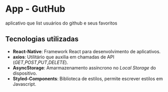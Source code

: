 # App - GutHub #

aplicativo que list usuários do github e seus favoritos

## Tecnologias utilizadas ##
- **React-Native**: Framework React para desenvolvimento de aplicativos.
- **axios**: Utilitário que auxilia em chamadas de API (*GET*,*POST*,*PUT*,*DELETE*).
- **AsyncStorage**: Amarmazenamento assíncrono no *Local Storage* do dispositivo.
- **Styled-Components**: Biblioteca de estilos, permite escrever estilos em Javascript.

